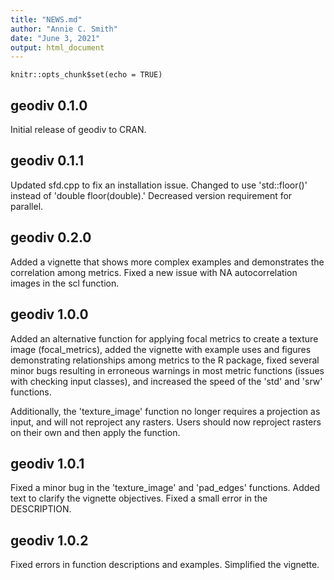 ```yaml
---
title: "NEWS.md"
author: "Annie C. Smith"
date: "June 3, 2021"
output: html_document
---
```


```{r setup, include=FALSE}
knitr::opts_chunk$set(echo = TRUE)
```
## geodiv 0.1.0

Initial release of geodiv to CRAN.

## geodiv 0.1.1

Updated sfd.cpp to fix an installation issue. Changed to use 'std::floor()' instead of 'double floor(double).'
Decreased version requirement for parallel.

## geodiv 0.2.0

Added a vignette that shows more complex examples and demonstrates the correlation among metrics.
Fixed a new issue with NA autocorrelation images in the scl function.

## geodiv 1.0.0

Added an alternative function for applying focal metrics to create a texture image (focal_metrics), added the vignette with example uses and figures demonstrating relationships among metrics to the R package, fixed several minor bugs resulting in erroneous warnings in most metric functions (issues with checking input classes), and increased the speed of the 'std' and 'srw' functions.

Additionally, the 'texture_image' function no longer requires a projection as input, and will not reproject any rasters. Users should now reproject rasters on their own and then apply the function.

## geodiv 1.0.1

Fixed a minor bug in the 'texture_image' and 'pad_edges' functions. Added text to clarify the vignette objectives. Fixed a small error in the DESCRIPTION.

## geodiv 1.0.2

Fixed errors in function descriptions and examples. Simplified the vignette.
